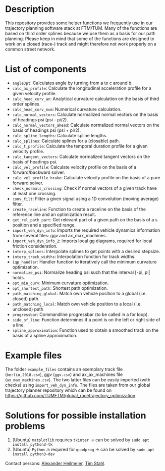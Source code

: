 # Description
This repository provides some helper functions we frequently use in our trajectory planning software stack at FTM/TUM.
Many of the functions are based on third order splines because we use them as a basis for our path planning.
Please keep in mind that some of the functions are designed to work on a closed (race-) track and might therefore
not work properly on a common street network.

# List of components
* `angle3pt`: Calculates angle by turning from a to c around b.
* `calc_ax_profile`: Calculate the longitudinal acceleration profile for a given velocity profile.
* `calc_head_curv_an`: Analytical curvature calculation on the basis of third order splines.
* `calc_head_curv_num`: Numerical curvature calculation.
* `calc_normal_vectors`: Calculate normalized normal vectors on the basis of headings psi (psi - pi/2).
* `calc_normal_vectors_ahead`: Calculate normalized normal vectors on the basis of headings psi (psi + pi/2).
* `calc_spline_lengths`: Calculate spline lengths.
* `calc_splines`: Calculate splines for a (closable) path.
* `calc_t_profile`: Calculate the temporal duration profile for a given velocity profile.
* `calc_tangent_vectors`: Calculate normalized tangent vectors on the basis of headings psi.
* `calc_vel_profile`: Calculate velocity profile on the basis of a forward/backward solver.
* `calc_vel_profile_brake`: Calculate velocity profile on the basis of a pure forward solver.
* `check_normals_crossing`: Check if normal vectors of a given track have at least one crossing.
* `conv_filt`: Filter a given signal using a 1D convolution (moving average) filter.
* `create_raceline`: Function to create a raceline on the basis of the reference line and an optimization result.
* `get_rel_path_part`: Get relevant part of a given path on the basis of a s position and a specified range.
* `import_veh_dyn_info`: Imports the required vehicle dynamics information from several files: ggv and ax_max_machines.
* `import_veh_dyn_info_2`: Imports local gg diagrams, required for local friction consideration.
* `interp_splines`: Interpolate splines to get points with a desired stepsize.
* `interp_track_widths`: Interpolation function for track widths.
* `iqp_handler`: Handler function to iteratively call the minimum curvature optimization.
* `normalize_psi`: Normalize heading psi such that the interval [-pi, pi[ holds.
* `opt_min_curv`: Minimum curvature optimization.
* `opt_shortest_path`: Shortest path optimization.
* `path_matching_global`: Match own vehicle position to a global (i.e. closed) path.
* `path_matching_local`: Match own vehicle position to a local (i.e. unclosed) path.
* `progressbar`: Commandline progressbar (to be called in a for loop).
* `side_of_line`: Function determines if a point is on the left or right side of a line.
* `spline_approximation`: Function used to obtain a smoothed track on the basis of a spline approximation.

# Example files
The folder `example_files` contains an exemplary track file (`berlin_2018.csv`), ggv (`ggv.csv`) and ax_ax_machines file
(`ax_max_machines.csv`). The two latter files can be easily imported (with checks) using `import_veh_dyn_info`. The
files are taken from our global trajectory planner repository which can be found on
https://github.com/TUMFTM/global_racetrajectory_optimization.

# Solutions for possible installation problems
1) (Ubuntu) `matplotlib` requires `tkinter` -> can be solved by `sudo apt install python3-tk` 
2) (Ubuntu) `Python.h` required for `quadprog` -> can be solved by `sudo apt install python3-dev` 

Contact persons: [Alexander Heilmeier](mailto:alexander.heilmeier@tum.de), [Tim Stahl](mailto:stahl@ftm.mw.tum.de).
